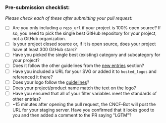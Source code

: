 ### Pre-submission checklist:

*Please check each of these after submitting your pull request:*

* [ ] Are you only including a `repo_url` if your project is 100% open source? If so, you need to pick the single best GitHub repository for your project, not a GitHub organization.
* [ ] Is your project closed source or, if it is open source, does your project have at least 300 GitHub stars?
* [ ] Have you picked the single best (existing) category and subcategory for your project?
* [ ] Does it follow the other guidelines from the [new entries](https://github.com/NREL/mobility_landscape#new-entries) section?
* [ ] Have you included a URL for your SVG or added it to `hosted_logos` and referenced it there?
* [ ] Does your logo follow the [guidelines](https://github.com/NREL/mobility_landscape#logos)?
* [ ] Does your project/product name match the text on the logo?
* [ ] Have you ensured that all of your filter variables meet the standards of other entries?
* [ ] ~15 minutes after opening the pull request, the CNCF-Bot will post the URL for your staging server. Have you confirmed that it looks good to you and then added a comment to the PR saying "LGTM"?
